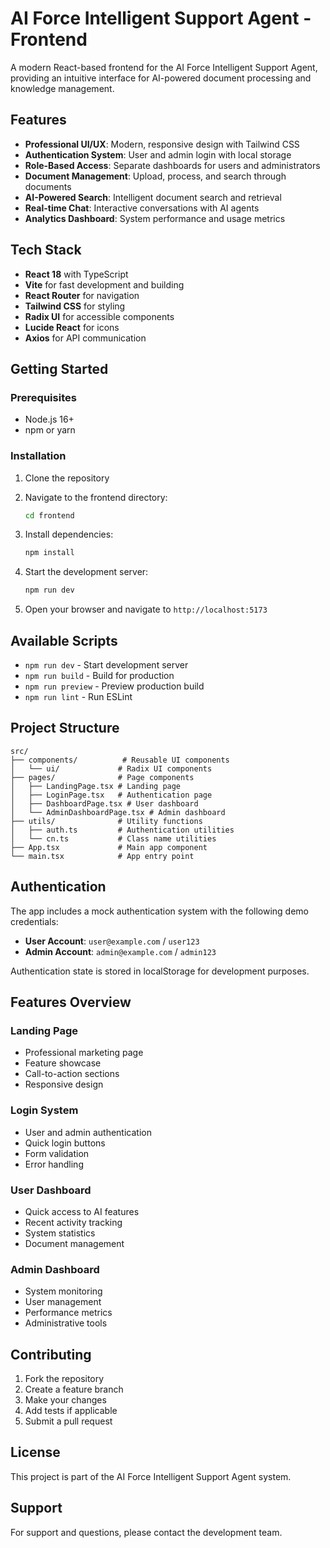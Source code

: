 # AI Force Intelligent Support Agent - Frontend

A modern React-based frontend for the AI Force Intelligent Support Agent, providing an intuitive interface for AI-powered document processing and knowledge management.

## Features

- **Professional UI/UX**: Modern, responsive design with Tailwind CSS
- **Authentication System**: User and admin login with local storage
- **Role-Based Access**: Separate dashboards for users and administrators
- **Document Management**: Upload, process, and search through documents
- **AI-Powered Search**: Intelligent document search and retrieval
- **Real-time Chat**: Interactive conversations with AI agents
- **Analytics Dashboard**: System performance and usage metrics

## Tech Stack

- **React 18** with TypeScript
- **Vite** for fast development and building
- **React Router** for navigation
- **Tailwind CSS** for styling
- **Radix UI** for accessible components
- **Lucide React** for icons
- **Axios** for API communication

## Getting Started

### Prerequisites

- Node.js 16+ 
- npm or yarn

### Installation

1. Clone the repository
2. Navigate to the frontend directory:
   ```bash
   cd frontend
   ```

3. Install dependencies:
   ```bash
   npm install
   ```

4. Start the development server:
   ```bash
   npm run dev
   ```

5. Open your browser and navigate to `http://localhost:5173`

## Available Scripts

- `npm run dev` - Start development server
- `npm run build` - Build for production
- `npm run preview` - Preview production build
- `npm run lint` - Run ESLint

## Project Structure

```
src/
├── components/          # Reusable UI components
│   └── ui/             # Radix UI components
├── pages/              # Page components
│   ├── LandingPage.tsx # Landing page
│   ├── LoginPage.tsx   # Authentication page
│   ├── DashboardPage.tsx # User dashboard
│   └── AdminDashboardPage.tsx # Admin dashboard
├── utils/              # Utility functions
│   ├── auth.ts         # Authentication utilities
│   └── cn.ts           # Class name utilities
├── App.tsx             # Main app component
└── main.tsx            # App entry point
```

## Authentication

The app includes a mock authentication system with the following demo credentials:

- **User Account**: `user@example.com` / `user123`
- **Admin Account**: `admin@example.com` / `admin123`

Authentication state is stored in localStorage for development purposes.

## Features Overview

### Landing Page
- Professional marketing page
- Feature showcase
- Call-to-action sections
- Responsive design

### Login System
- User and admin authentication
- Quick login buttons
- Form validation
- Error handling

### User Dashboard
- Quick access to AI features
- Recent activity tracking
- System statistics
- Document management

### Admin Dashboard
- System monitoring
- User management
- Performance metrics
- Administrative tools

## Contributing

1. Fork the repository
2. Create a feature branch
3. Make your changes
4. Add tests if applicable
5. Submit a pull request

## License

This project is part of the AI Force Intelligent Support Agent system.

## Support

For support and questions, please contact the development team.
